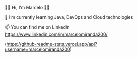👩‍💻 Hi, I’m Marcelo 👩‍💻

🌱 I’m currently learning Java, DevOps and Cloud technologies

📫 You can find me on LinkedIn https://www.linkedin.com/in/marcelomiranda200/

(https://github-readme-stats.vercel.app/api?username=marcelomiranda200)
 
